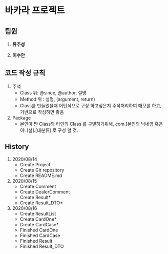 # 바카라 프로젝트


## 팀원


1. **류주성**

1. **이수안**

## 코드 작성 규칙


1. 주석
      - Class 위: @since, @author, 설명
      - Method 위 : 설명, (argument, return)
      - Class를 만들었을때 어떤식으로 구상 하고싶은지 주석처리하여 매모를 하고, 기반으로 작성하면 좋음
1. Package
      - 본인이 짠 Class와 타인의 Class 를 구별하기위해, 
		com.[본인의 닉네임 혹은 이니셜].[대분류] 로 구성 할 것.

## History


1. 2020/08/14
      - Create Project
      - Create Git repository
      - Create README.md
1. 2020/08/15
      - Create Comment
      - Create DealerComment
      - Create Result*
      - Create Result_DTO*
1. 2020/08/16
      - Create ResultList
      - Create CardOne*
      - Create CardCase*
      - Finished CardOne
      - Finished CardCase
      - Finished Result
      - Finished Result_DTO

